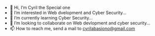 - 👋 Hi, I’m Cyril the Special one
- 👀 I’m interested in Web dvelopment and Cyber Security...
- 🌱 I’m currently learning Cyber Security...
- 💞️ I’m looking to collaborate on Web devlopment and cyber security...
- 📫 How to reach me, send a mail to cyrilabasiono@gmail.com


